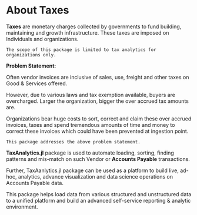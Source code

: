 # About Taxes

**Taxes** are monetary charges collected by governments to fund building, maintaining and growth infrastructure. These taxes are imposed on Individuals and organizations.

``` The scope of this package is limited to tax analytics for organizations only. ```

**Problem Statement:** 

Often vendor invoices are inclusive of sales, use, freight and other taxes on Good & Services offered.

However, due to various laws and tax exemption available, buyers are overcharged. 
Larger the organization, bigger the over accrued tax amounts are.

Organizations bear huge costs to sort, correct and claim these over accrued invoices, taxes and spend tremendous amounts of time and money to correct these invoices which could have been prevented at ingestion point.

``` This package addresses the above problem statement. ```

**TaxAnalytics.jl** package is used to automate loading, sorting, finding patterns and mis-match on such Vendor or **Accounts Payable** transactions.

Further, TaxAanlytics.jl package can be used as a platform to build live, ad-hoc, analytics, advance visualization and data science operations on Accounts Payable data.

This package helps load data from various structured and unstructured data to a unified platform and build an advanced self-service reporting & analytic environment.
